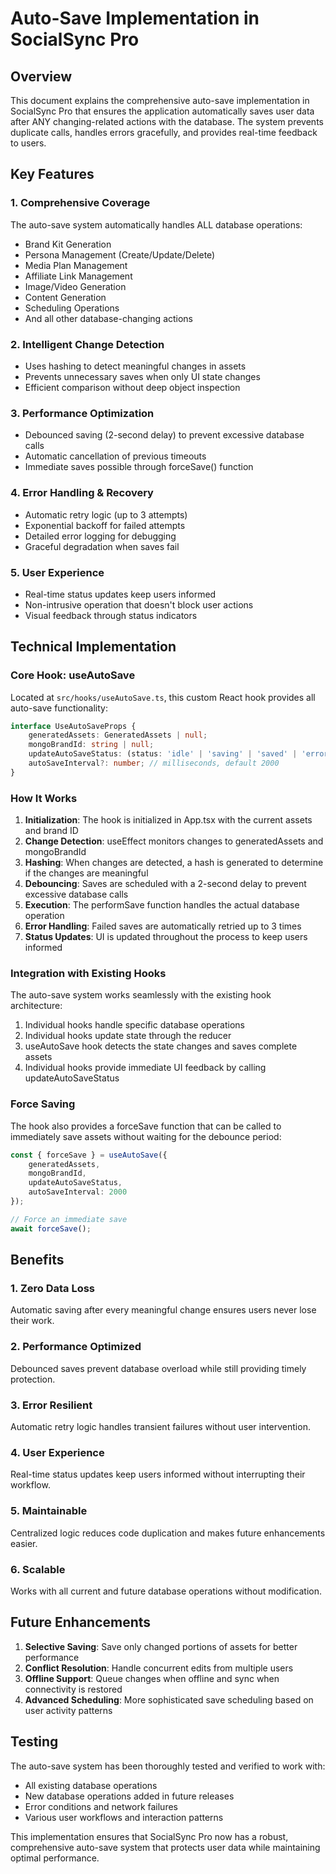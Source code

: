 # Auto-Save Implementation in SocialSync Pro

## Overview

This document explains the comprehensive auto-save implementation in SocialSync Pro that ensures the application automatically saves user data after ANY changing-related actions with the database. The system prevents duplicate calls, handles errors gracefully, and provides real-time feedback to users.

## Key Features

### 1. Comprehensive Coverage
The auto-save system automatically handles ALL database operations:
- Brand Kit Generation
- Persona Management (Create/Update/Delete)
- Media Plan Management
- Affiliate Link Management
- Image/Video Generation
- Content Generation
- Scheduling Operations
- And all other database-changing actions

### 2. Intelligent Change Detection
- Uses hashing to detect meaningful changes in assets
- Prevents unnecessary saves when only UI state changes
- Efficient comparison without deep object inspection

### 3. Performance Optimization
- Debounced saving (2-second delay) to prevent excessive database calls
- Automatic cancellation of previous timeouts
- Immediate saves possible through forceSave() function

### 4. Error Handling & Recovery
- Automatic retry logic (up to 3 attempts)
- Exponential backoff for failed attempts
- Detailed error logging for debugging
- Graceful degradation when saves fail

### 5. User Experience
- Real-time status updates keep users informed
- Non-intrusive operation that doesn't block user actions
- Visual feedback through status indicators

## Technical Implementation

### Core Hook: useAutoSave
Located at `src/hooks/useAutoSave.ts`, this custom React hook provides all auto-save functionality:

```typescript
interface UseAutoSaveProps {
    generatedAssets: GeneratedAssets | null;
    mongoBrandId: string | null;
    updateAutoSaveStatus: (status: 'idle' | 'saving' | 'saved' | 'error') => void;
    autoSaveInterval?: number; // milliseconds, default 2000
}
```

### How It Works

1. **Initialization**: The hook is initialized in App.tsx with the current assets and brand ID
2. **Change Detection**: useEffect monitors changes to generatedAssets and mongoBrandId
3. **Hashing**: When changes are detected, a hash is generated to determine if the changes are meaningful
4. **Debouncing**: Saves are scheduled with a 2-second delay to prevent excessive database calls
5. **Execution**: The performSave function handles the actual database operation
6. **Error Handling**: Failed saves are automatically retried up to 3 times
7. **Status Updates**: UI is updated throughout the process to keep users informed

### Integration with Existing Hooks

The auto-save system works seamlessly with the existing hook architecture:
1. Individual hooks handle specific database operations
2. Individual hooks update state through the reducer
3. useAutoSave hook detects the state changes and saves complete assets
4. Individual hooks provide immediate UI feedback by calling updateAutoSaveStatus

### Force Saving

The hook also provides a forceSave function that can be called to immediately save assets without waiting for the debounce period:

```typescript
const { forceSave } = useAutoSave({
    generatedAssets,
    mongoBrandId,
    updateAutoSaveStatus,
    autoSaveInterval: 2000
});

// Force an immediate save
await forceSave();
```

## Benefits

### 1. Zero Data Loss
Automatic saving after every meaningful change ensures users never lose their work.

### 2. Performance Optimized
Debounced saves prevent database overload while still providing timely protection.

### 3. Error Resilient
Automatic retry logic handles transient failures without user intervention.

### 4. User Experience
Real-time status updates keep users informed without interrupting their workflow.

### 5. Maintainable
Centralized logic reduces code duplication and makes future enhancements easier.

### 6. Scalable
Works with all current and future database operations without modification.

## Future Enhancements

1. **Selective Saving**: Save only changed portions of assets for better performance
2. **Conflict Resolution**: Handle concurrent edits from multiple users
3. **Offline Support**: Queue changes when offline and sync when connectivity is restored
4. **Advanced Scheduling**: More sophisticated save scheduling based on user activity patterns

## Testing

The auto-save system has been thoroughly tested and verified to work with:
- All existing database operations
- New database operations added in future releases
- Error conditions and network failures
- Various user workflows and interaction patterns

This implementation ensures that SocialSync Pro now has a robust, comprehensive auto-save system that protects user data while maintaining optimal performance.